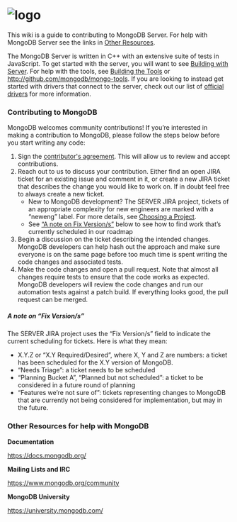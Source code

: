 # ![logo](https://media.mongodb.org/mongodb-logo-web-tagline.png)

This wiki is a guide to contributing to MongoDB Server. For help with MongoDB Server see the links in [Other Resources](#other-resources-for-help-with-mongodb).

The MongoDB Server is written in C++ with an extensive suite of tests in JavaScript. To get started with the server, you will want to see [Building with Server](Build-Mongodb-From-Source). For help with the tools, see [Building the Tools](Build-Tools-From-Source) or http://github.com/mongodb/mongo-tools. If you are looking to instead get started with drivers that connect to the server, check out our list of [official drivers](https://docs.mongodb.org/ecosystem/drivers/) for more information.

### Contributing to MongoDB
MongoDB welcomes community contributions! If you’re interested in making a contribution to MongoDB, please follow the steps below before you start writing any code:

1. Sign the [contributor's agreement](http://www.mongodb.com/contributor). This will allow us to review and accept contributions.
2. Reach out to us to discuss your contribution. Either find an open JIRA ticket for an existing issue and comment in it, or create a new JIRA ticket that describes the change you would like to work on. If in doubt feel free to always create a new ticket.
    * New to MongoDB development? The SERVER JIRA project, tickets of an appropriate complexity for new engineers are marked with a “neweng” label. For more details, see [Choosing a Project](https://github.com/mongodb/mongo/wiki/Choose-A-Project).
    * See [“A note on Fix Version/s”](#a-note-on-fix-versions) below to see how to find work that’s currently scheduled in our roadmap
3. Begin a discussion on the ticket describing the intended changes. MongoDB developers can help hash out the approach and make sure everyone is on the same page before too much time is spent writing the code changes and associated tests.
4. Make the code changes and open a pull request. Note that almost all changes require tests to ensure that the code works as expected. MongoDB developers will review the code changes and run our automation tests against a patch build. If everything looks good, the pull request can be merged.

##### A note on “Fix Version/s”
The SERVER JIRA project uses the “Fix Version/s” field to indicate the current scheduling for tickets. Here is what they mean:
- X.Y.Z or “X.Y Required/Desired”, where X, Y and Z are numbers: a ticket has been scheduled for the X.Y version of MongoDB.
- “Needs Triage”: a ticket needs to be scheduled
- “Planning Bucket A”, “Planned but not scheduled”: a ticket to be considered in a future round of planning
- “Features we’re not sure of”: tickets representing changes to MongoDB that are currently not being considered for implementation, but may in the future.

### Other Resources for help with MongoDB
**Documentation**

https://docs.mongodb.org/

**Mailing Lists and IRC**

https://www.mongodb.org/community

**MongoDB University**

https://university.mongodb.com/  